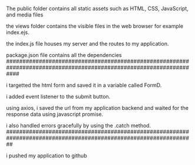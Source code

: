 The public folder contains all static assets such as HTML, CSS, JavaScript, and media files

the views folder contains the visible files in the web browser for example index.ejs.

the index.js file houses my server and the routes to my application.

package.json file contains all the dependencies
####################################################################################################################

i targetted the html form and saved it in a variable called FormD.

i added event listener to the submit button.

using axios, i saved the url from my application backend and waited for the response data using javascript promise.

i also handled errors gracefully by using the .catch method.
##################################################################################################################

i pushed my application to github

